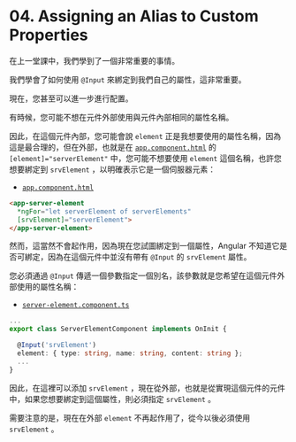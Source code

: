 # 04. Assigning an Alias to Custom Properties

在上一堂課中，我們學到了一個非常重要的事情。

我們學會了如何使用 `@Input` 來綁定到我們自己的屬性，這非常重要。

現在，您甚至可以進一步進行配置。

有時候，您可能不想在元件外部使用與元件內部相同的屬性名稱。

因此，在這個元件內部，您可能會說 `element` 正是我想要使用的屬性名稱，因為這是最合理的，但在外部，也就是在 [`app.component.html`](../../cmp-databinding//src/app/app.component.html) 的 `[element]="serverElement"` 中，您可能不想要使用 `element` 這個名稱，也許您想要綁定到 `srvElement` ，以明確表示它是一個伺服器元素：

- [`app.component.html`](../../cmp-databinding//src/app/app.component.html)

```html
<app-server-element
  *ngFor="let serverElement of serverElements"
  [srvElement]="serverElement">
</app-server-element>
```

然而，這當然不會起作用，因為現在您試圖綁定到一個屬性，Angular 不知道它是否可綁定，因為在這個元件中並沒有帶有 `@Input` 的 `srvElement` 屬性。

您必須通過 `@Input` 傳遞一個參數指定一個別名，該參數就是您希望在這個元件外部使用的屬性名稱：

- [`server-element.component.ts`](../../cmp-databinding//src/app/server-element/server-element.component.ts)

```ts
...
export class ServerElementComponent implements OnInit {

  @Input('srvElement')
  element: { type: string, name: string, content: string };
  ...
}
```

因此，在這裡可以添加 `srvElement` ，現在從外部，也就是從實現這個元件的元件中，如果您想要綁定到這個屬性，則必須指定 `srvElement` 。

需要注意的是，現在在外部 `element` 不再起作用了，從今以後必須使用 `srvElement` 。